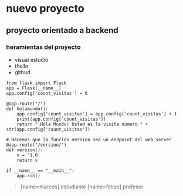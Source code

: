 # nuevo proyecto 
## proyecto orientado a backend 
### heramientas del proyecto

* visual estudio
* thello 
* githud

```
from flask import Flask
app = Flask(__name__)
app.config['count_visitas'] = 0

@app.route("/")
def holamundo():
    app.config['count_visitas'] = app.config['count_visitas'] + 1
    print(app.config['count_visitas'])
    return "¡Hola Mundo! Usted es la visita número " + str(app.config['count_visitas'])

# Hacemos que la función version sea un endpoint del web server
@app.route("/version/")
def version():
    v = '1.0'
    return v

if __name__ == "__main__":
    app.run()
```

> [name=marcos] estudiante 
> [name=felipe] profesor [](https:github.com/felipemoralesquerol) 

